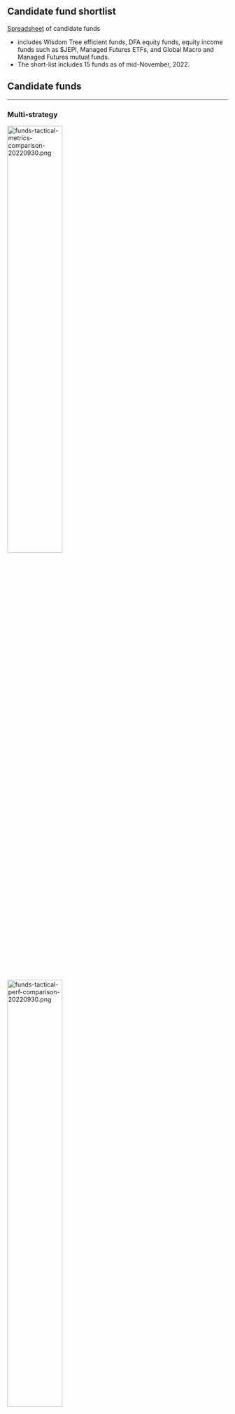 ## Candidate fund shortlist

[Spreadsheet](https://docs.google.com/spreadsheets/d/14-pLsj-SJFZwOrFtgy1rjTPx8MgdiHWIJlg_QQigbIE/edit?usp=sharing) of candidate funds
- includes Wisdom Tree efficient funds, DFA equity funds, equity income funds such as $JEPI, Managed Futures ETFs, and Global Macro and Managed Futures mutual funds.
- The short-list includes 15 funds as of mid-November, 2022.

## Candidate funds

---

### Multi-strategy

<img src="https://user-images.githubusercontent.com/1627180/193396977-1faa550e-25da-4c92-958d-2c5f34ce2c93.png" alt="funds-tactical-metrics-comparison-20220930.png" width="50%" height="50%">
<img src="https://user-images.githubusercontent.com/1627180/193396746-808084d5-00cb-4b26-93f1-3608fb22f425.png" alt="funds-tactical-perf-comparison-20220930.png" width="50%" height="50%">

[$MAFIX](https://www.abbeycapital.com/multi-asset-fund/#documentation): Abbey Capital Multi-Asset fund
- target exposures by % of net assets: 100% = multi-manager managed futures offering exposure to currencies, commodities, interest rates, equities, bonds; 50% = long US equity via S&P 500 futures; 70% = short-duration US fixed income
- uses futures to efficiently get leveraged exposure
- net expenses = 1.79% for Class I shares ($MAFIX)
- [2022 Q2 performance report](https://www.abbeycapital.com/wp-content/uploads/2022/07/Abbey-Capital-Multi-Asset-Fund-Quarterly-Performance-Report-June-2022.pdf)

[$QDSIX](https://funds.aqr.com/funds/aqr-diversifying-strategies-fund/qdsix): AQR Diversifying Strategies Fund
- Goal: attractive long-term risk-adjusted returns through strategic allocations to AQR alternative mutual funds; represents an all-in-one solution for investors seeking a strategic, long-term approach to alternatives
- Designed to complement an investor’s traditional stock and bond portfolio, investing in a portfolio of AQR mutual funds (like its risk parity, global macro, and commodities funds), providing exposure to both Active Multi-Asset strategies and Absolute Return strategies
- Active Multi-Asset Strategies: provide tactical and risk-managed allocations among major asset classes across global markets; expected to have some correlation to traditional asset classes over long-term
- Absolute Return Strategies: capture returns from well-established investments styles, such as value and momentum; provide exposure to less accessible types of returns; tends to be uncorrelated to traditional asset classes over long-term
- Implemented as a fund of other funds managed by AQR, e.g. Multi-asset, Equity Market Neutral, Macro Opportunities, Diversified Arbitrage, Managed Futures, etc.
- Availability: not available at E-Trade or TD Ameritrade

[$RLY](https://www.ssga.com/us/en/intermediary/etfs/funds/spdr-ssga-multi-asset-real-return-etf-rly): SPDR SSgA Multi-Asset Real Return ETF
- Goal: to achieve real return consisting of capital appreciation and current income via exposure to inflation protected securities issued domestically and internationally, domestic and international real estate securities, commodities, and publicly traded companies in natural resources and/or commodity businesses. These companies may include agriculture, energy, and metals and mining companies.
- Strategies: Run as a fund of funds with holdings consisting of 11 other funds, e.g. SPDR S&P Global Natural Resources ETF, Invesco Optimum Yield Diversified Commodity Strategy No K-1 ETF, SPDR S&P Metals & Mining ETF, SPDR S&P Global Infrastructure ETF, VanEck Agribusiness ETF, SPDR Dow Jones International Real Estate ETF, SPDR Dow Jones REIT ETF, SPDR Bloomberg 1-10 Year TIPS ETF, etc.
- Expenses and taxes: low expense ratio of 0.50% (gross), but not tax-efficient; over the past 3 years, the NAV and market value growth are 2.4% higher than returns after taxes on distributions and 3.7% higher than returns after taxes on distributions + sale of fund shares

[$HDG](https://www.proshares.com/our-etfs/strategic/hdg): Hedge Replication ETF
- Goal: "seeks investment results, before fees and expenses, that track the performance of the Merrill Lynch Factor Model — Exchange Series"
- The Merrill Lynch Factor Model — Exchange Series tries to emulate "the risk and return characteristics of the hedge fund asset class by targeting a high correlation to HFRI Fund Weighted Composite Index (HFRI). The HFRI is designed to reflect hedge fund industry performance through an equally weighted composite of over 2,000 constituent funds.
- More about this benchmark: In seeking to maintain a high correlation with the HFRI, the benchmark utilizes a systematic model to establish, each month, weighted long or short (or, in certain cases, long or flat) positions in six underlying factors: (1) S&P 500 Total Return Index, (2) MSCI EAFE US Dollar Net Total Return Index, (3) MSCI Emerging Markets US Dollar Net Total Return Index, (4) Russell 2000 Total Return Index, (5) three-month U.S. Treasury bills, and (6) ProShares UltraShort Euro ETF.
- Note: performance is underwhelming; its 10-year return based on market price and NAV is only 2%, while its return since inception is 1.6%

---

### Global Macro

<img src="https://user-images.githubusercontent.com/1627180/193396453-a458b066-a23b-439a-8616-ac8f4eec0ca5.png" alt="funds-macro-tactical-metrics-comparison-20220930.png" width="50%" height="50%"/>
<img src="https://user-images.githubusercontent.com/1627180/193397470-3b13aa85-d9c8-4f67-a8ac-7e9c7e47454d.png" alt="funds-macro-tactical-perf-comparison-20220930.png" width="50%" height="50%"/>

[$EBSIX](https://www.campbell.com/systematicmacro): Campbell Systematic Macro fund + [presentation](https://www.campbell.com/resource/1660751382000/SystematicMacro_Presentation)
- incorporates 80 unique return sources encompassing systematic macro, short-term, and momentum strategies; incorporates 80 unique return sources from long-standing and emerging markets and spans trend following, systematic macro and short-term strategies. One important strategy within this portfolio is trend following, which can detect long-term opportunities in markets based on investor herding behavior and it has the potential to profit from them. Moreover, diversification across geographies, sectors and time horizons allows us to profit from trends wherever and whenever they occur, which may help to provide more consistent returns over time.
- correlations vs: Barclays CTA index = 0.77, Barclays Global Bond Index = -0.08, S&P 500 = 0.02
- "allocates up to 25% of its total assets in its wholly-owned subsidiary, Campbell Systematic Macro Offshore Limited (the "Subsidiary"), which is organized under the acts of the Cayman Islands and employs the Adviser's Campbell Systematic Macro Program (as described below), and (iii) allocating the remainder of its assets directly in a portfolio of investment grade securities (including government securities) for cash management purposes
- net expense ratio = 1.75% for Class I shares

[$MBXIX](https://catalystmf.com/funds/catalyst-millburn-hedge-strategy-fund/): Catalyst Millburn Hedge Strategy Fund
- "The Catalyst/Millburn Hedge Strategy Fund utilizes complementary active and passive investment strategies, with the goal of outperforming typical long-only equity investments, including reducing drawdowns during protracted periods of stress."
- "The Fund trades a diverse portfolio of global equity, currency, and interest rate instruments, as well as futures contracts on commodities in the energy, metal and agricultural sectors. The Fund implements a 100% systematic strategy with the potential to invest in over 125 markets. The Fund’s portfolio is comprised of an active long/short futures & FX component and a strategic equity exposure component."
- High expense ratio of ~2%.

[$BLNDX](https://www.standpointfunds.com/fund/brochure): Standpoint Multi-Asset Fund
- Provides an 'all-weather' investment solution.
- An all-weather approach is an asset allocation methodology that diversifies across geographic regions, asset classes, and investment styles. The goal of this multi-layered diversification is to shield investors from the pitfalls of concentrated investing by relying on thoughtful preparation rather than unreliable predictions.
- Invests in equities, fixed income, industrial commodities, agricultural commodities
- $BLNDX is the institutional share class, $REMIX the individual investor share class

[$RDMIX](https://rationalmf.com/funds/rational-resolve-adaptive-asset-allocation-fund/): Rational/ReSolve Adaptive Asset Allocation Fund + [brochure](https://rationalmf.com/wp-content/uploads/funds/resolve_adaptive_asset_allocation_fund/FundBrochure.pdf)
- Goal: "invests in futures contracts to gain dynamic exposure to global market opportunities across country equity indexes, fixed income, currencies, and commodities. Portfolios are formed using proprietary quantitative innovations that emphasize characteristics such as, but not limited to: total return momentum, trends, seasonal patterns, carry measures, mean reversion and others, while simultaneously maximizing diversification based on changing estimates of volatility and correlations across global asset classes."
- "As portfolio weights and estimates of volatility and correlations change through time, the Fund will increase and decrease the gross exposure in an effort to maintain its **target level of 12% annualized portfolio volatility**."

[$QGMIX](https://funds.aqr.com/funds/alternatives/aqr-macro-opportunities-fund/qgmix): AQR Macro Opportunities Fund
- Goal: "The Fund aims to deliver returns that are uncorrelated to stocks and bonds. The Fund positions across macro asset classes (currencies, commodities, equities, fixed income) on the basis of macroeconomic trends, seeking to capitalize on the markets’ tendency to under-react to changes in fundamentals ... trades in over 100 individual markets across approximately 30 countries. The Fund positions across asset classes, encompassing currencies, commodities, equities, and fixed income."
- strategies: "... net market neutral over the long term, but can take directional views over the short term ... tends to buy assets for which macroeconomic fundamentals are improving, either on a relative or absolute basis, and short assets for which macroeconomic fundamentals are deteriorating. Macroeconomic trends are evaluated across multiple dimensions, utilizing both quantitative and discretionary inputs."
- gross / net expense ratios = 2.06% / 1.22%
- Availability: not available at E-Trade or TD Ameritrade

---

### Risk Parity

<img src="https://user-images.githubusercontent.com/1627180/193392561-a893c9b3-ff14-4f13-9732-891851d827b7.png" alt="fund-performance-risk-parity-20220930.png" width="50%" height="50%"/>

Risk Parity - [$RPAR, $UPAR](https://www.rparetf.com/quarterlyreviews)
- Nomadic Samuel's [review of $UPAR](https://pictureperfectportfolios.com/upar-ultra-risk-parity-etf-all-weather-portfolio-that-outperforms-stocks/) at Picture Perfect Portfolios: $RPAR offers 120% exposure while $UPAR offers 168% exposure
- $RPAR's allocation: stocks = 25%, commodities = 25% (producer equities = 15%, gold = 10%), Treasuries = 35%, TIPS = 35%
- $UPAR's allocations: stocks = 35% (USA = 17.5%, international = 7%, emerging = 10.5%); commodities = 35% (producer equities = 21%, gold = 14%), Treasuries = 49%, TIPS = 49%
- [Quarterly reviews](https://www.rparetf.com/quarterlyreviews) of performance for $RPAR + [additional resources](https://www.rparetf.com/resource); in particular, see the [Fund Intro](https://www.rparetf.com/rpar/IntrotoRPARRiskParityETF) and the [2022-Q2 review](https://rparetf.com/quarterly-reviews/Review--1658509638-RPARUPAR-Quarterly-Review-Q2-2022-revised2.pdf)
- The [$DBMF 2022-Q2 review](https://imgpfunds.com/imgp-dbi-managed-futures-strategy-etf-second-quarter-2022-commentary/) mentions the surprising outcomes in 2022 that resulted in historically poor risk parity strategies: "Handed a crystal ball in December 2020 that showed 7% CPI (Consumer Price Index) a year later, who would have expected gold to decline ... and commodity-heavy emerging market stocks to underperform global equities by 25%?"
- Per [Bloomberg article](https://www.washingtonpost.com/business/risk-parity-funds-have-failed-to-work-as-advertised/2022/09/27/a3fda1ea-3e86-11ed-8c6e-9386bd7cd826_story.html), "Risk Parity funds have failed to work as advertised": while risk parity works in theory, and has a respectable track record over the last decade, risk parity funds available to the public have not lived up to theory.
- From the article: "Why do most of the public funds lag the index so much? Two reasons. First, the S&P risk parity index ended up taking 5.0% volatility in stocks, 6.2% in commodities and 6.5% in bonds. Of course, it tries for equal volatility in all three asset classes, but it’s impossible to predict future volatility perfectly. RPARs allocation was 4.1%/2.4%/5.3%, seriously underweight commodities. PanAgora was better, 6.0%/4.5%/5.2%, but still underweight commodities. UPAR was unbalanced with 9.2%/3.6%/7.5%. Wealthfront actually had short equity volatility, with -1.1%/3.0%/4.0%. Only AQR was close to parity with 3.9%/4.6%/4.7%. The second reason was performance relative to constant allocation. The S&P risk parity index beat a constant allocation to the three asset classes by 9.0%. This outperformance comes from changing the allocations over the year to maintain constant volatility, which added significantly to performance. Basically, volatility went up in asset classes before prices fell, and fell before prices rose."

Risk Parity - [$AQRIX](https://funds.aqr.com/Funds/Multi-Asset/AQR-Multi-Asset-Fund#about): AQR Multi-Asset Fund
- Goal: total return based on capital appreciation and income
- Strategies: "allocates risk, rather than dollars, in a balanced manner across multiple asset classes" to avoid concentrated equity risk in traditional portfolios; traditional portfolios that allocate by capital (e.g. 60% stocks and 40% bonds) tend not to be risk-managed throughout time and rely on strong economic growth environments to generate returns
- built around diversified risk-balanced exposures to Equity Risk, Interest Rate Risk and Inflation Risk; seeks to add return by taking relative-value positions within each asset class, overweighting individual assets that are more attractive and underweighting (or, to a limited extent, shorting) those that we find less attractive
- Expense ratio (adjusted) = 0.98%?
- Availability: not available at E-Trade;

---

### Managed Futures

Managed Futures - [$DBMF](https://imgpfunds.com/im-dbi-managed-futures-strategy-etf/)
- This is an actively managed futures ETF that has outperformed the SG CTA Index since inception. It uses long and short positions within derivatives, mostly futures contracts, and forward contracts. These contracts span domestic equities, fixed income, currencies, and commodities. $DBMFI tries to minimize single manager risk by targeting the performance of a diversified pool of managed futures managers while charging only a 0.85% expense ratio.
- From [etftrends.com articles](https://www.etftrends.com/managed-futures-channel/andrew-beer-digs-into-dbmf-performance-ytd/): "DBMF invests across ten different core futures markets: three different equity futures contracts, three different rates futures contracts, two currency futures contracts, and two different commodity contracts. "As a philosophical matter, when we decide what we want to invest in, we believe that market depth and liquidity are really, really valuable, precious things because it allows us to go in and out of positions with virtually no trading costs," Beer explained. "It means that if the cracks underneath the market continue to spread, more liquidity flows into the stuff that we’re trading... When managed futures does the best is when the unexpected or the seemingly impossible keeps happening in markets," Beer said. "We think the diversification argument has really been cemented this year, and there’s no reason to believe that the returns that we’ve realized are going to reverse or even diminish over time just given the market that we’re in."
- But consider that "the fund started with just $65 million in AUM in January and is now closing in on nearly $700 million AUM. The fund had become a strong diversification play for portfolios this year and has offered significant returns (28.99% YTD as of 09/14/22)." Retail has a bad habit of periodically crowding into CTA funds after rare periods of strong performance.
- From the 2022-Q2 review: "First, the consensus shifts radically and often. Just a year ago, few market observers expected any inflation at all – forecasts showed a decade of perpetually low interest rates. Even by mid-August, most expected no rate hikes in 2022; today the debate is between three and four. Second, the broad macro call is only half the battle: predicting how markets respond presents its own challenges. Handed a crystal ball in December 2020 that showed 7% CPI (Consumer Price Index) a year later, who would have expected gold to decline, 10-Year Treasuries to struggle to breach 2%, and commodity-heavy emerging market stocks to underperform global equities by 25%? Third, we think this is just the beginning. That is, we are in a regime shift from a decade of soaring equity and bond prices, deflation, near zero interest rates, and endless monetary easing to something more complicated."
- "During the quarter, the Fund maintained short positions in the EUR and Yen – a bet on faster rate hikes in the US — while also pivoting from short to long gold. Additionally, the portfolio maintained its profitable long position in crude oil and rotated from international developed to large cap US equities.  During the quarter, the Fund outperformed the SG CTA Index by 290 bps."
- From the prospectus: "The fund will employ long and short positions in derivatives, primarily futures contracts and forward contracts, across the broad asset classes of equities, fixed income, currencies and commodities... Fund positions in those contracts are determined based on a proprietary, quantitative model – the Dynamic Beta Engine – that seeks to identify the main drivers of performance by approximating the current asset allocation of a selected pool of the largest commodity trading advisor hedge funds. The Dynamic Beta Engine analyzes recent (i.e., trailing 60-day) performance of CTA hedge funds in order to identify a portfolio of liquid financial instruments that closely reflects the estimated current asset allocation of the selected pool of CTA hedge funds, with the goal of simulating the performance, but not the underlying positions, of those funds. Based on this analysis, the Fund will invest in an optimized portfolio of long and short positions in domestically-traded, liquid derivative contracts. The Dynamic Beta Engine uses data sourced from (1) publicly available U.S. futures market data obtained and cross-checked through multiple common subscription pricing sources, and (2) public CTA hedge fund indexes obtained through common subscription services and cross-checked with publicly available index information. The Fund may have gross notional exposure, which is defined as the sum of the notional exposure of both long and short derivative positions across the Fund, that approximates the current asset allocation and matches the risk profile of a diversified pool of the largest CTAs."

Managed Futures - [$KMLM](https://kfafunds.com/kmlm/): KFA Mount Lucas Managed Futures Index Strategy ETF
- Benchmarked to the KFA MLM Index, which consists of a portfolio of twenty-two liquid futures contracts traded on U.S. and foreign exchanges. The Index includes futures contracts on 11 commodities, 6 currencies, and 5 global bond markets. These three baskets are weighted by their relative historical volatility, and within each basket, the constituent markets are equal dollar weighted.
- The Index evaluates market trading signals on a daily basis and rebalances on the first day of the month. In addition, the Index has a target average annualized volatility of 15% over time.

Managed Futures - [$CTA](https://www.simplify.us/etfs/cta-simplify-managed-futures-strategy-etf): Simplify Managed Futures Strategy ETF
- Seeks long term capital appreciation by systematically investing in futures in an attempt to create an absolute return profile, that also has low correlation to equities, and can provide support in risk-off events; invests across US and Canadian commodities and rates; equity futures are excluded to ensure low correlations with equity-dominated portfolios
- $CTA deploys a suite of systematic models that have been designed by Altis Partners, a commodity trading advisor with over 20 years of experience
Systematic long/short managed futures strategy
- Four underlying models including ‘price trend’, ‘mean reversion’, ‘carry’, and ‘risk-off’

---

Various - Resolve asset management
- Investment strategy lineup of funds: [funds listing](https://investresolve.com/strategies/investment-strategy-lineup/)
  - strategies: adaptive asset allocation, risk parity, global tactical equity, with different volatilty target levels
  - formats: ETF, mututal fund, and private pools for accredited investors; also lists indexes for comparison
- Strategy: Return-stacked 60/40 absolute return index
  - Aims to provide exposure to a U.S. 60% equity, 40% bond allocation while stacking diversifying alternative exposures, including tail protection, on top
  - Stacking is achieved by allocating to a custom basket of widely available Mutual Funds and ETFs, which embed a variety of capital efficient exposures to equities, bonds and alternative strategies
  - Assets are allocated to 10 mutual funds/ETFs with weights between 3% - 15%, with weights adding up to 100%. Due to the leverage in some of these funds, the notional exposure adds up to 160%.
- Strategy: Dual Momentum – Global Equity Momentum
  - [executive summary](https://investresolve.com/global-equity-momentum-executive-summary/) + [whitepaper](https://investresolve.com/global-equity-momentum-a-craftsmans-perspective-lp/)

---

### Equity income

$JEPI - [Seeking Alpha](https://archive.is/5QQvh#selection-1227.0-1227.56): JEPI: A 12% Yielding 'Retirement Dream ETF' With A Catch
- JEPI was the 8th most popular ETF of 2022, and its 12% yield, paid monthly, has created a firestorm of investor interest. Since inception, JEPI has delivered an average yield of 9.3% and 13.4% annual returns, but with 37% less volatility than the S&P and with 50% smaller peak declines.
- But: According to management, JEPI is designed to deliver 5% to 8% yield over time, and 6% to 10% annual returns, 85% that of the S&P 500, with 35% lower volatility. In addition, 80% to 85% of JEPI's dividends are taxed as ordinary income, which means as much as 50% of the yield could go to the IRS if owned in a taxable account where the investor is in the highest tax bracket. Rather than 0%, 10%, 15%, 20%, or 23.8% tax rates, as is the case with qualified dividends, just 15% to 20% of JEPI's dividends are qualified.
- JEPI owns 111 companies, some of the best blue-chips on earth. It's a diversified, generally low-volatility portfolio that yields about 2% right now. Its investment team uses a proprietary strategy that ranks the companies that pass its quality screen by earnings and price volatility. This is to maximize volatility-adjusted returns over time.
- JEPI's differentiating strategies: (1) it uses equity-linked notes, or ELNs, instead of standard covered call writing. Most of these contracts are for one week. (2) its ELNs are out of the money, rather than the industry norm of near or in-the-money calls, which tend to be for one month. ELNs are agreements with other institutions that generate income and are a POTENTIALLY superior alternative to covered calls... unless there is a financial crisis and some of its counterparties default on these contracts. Over the past 15 years, the market has averaged about 8% ELN income premiums, including four bear markets and two crashes.
- 15% to 20% of JEPI's portfolio is ELNs that makeup almost all of its income, which is what it pays out as monthly dividends. So 80% to 85% of the portfolio is world-class blue-chips designed to generate returns, while 15% to 20% of the portfolio generates almost all of the income.
- Important: Even a 6.5% yield over time, as management is guiding for, still sounds great. But here's the catch. If you don't reinvest a significant portion of those dividends, your initial investment will lose money over time. For context $XYLD investors who took their dividends in cash have lost 21% of their original investment over the last nine years when adjusting for inflation. To offset this and keep your principle intact, you would have had to reinvest 38% of the dividends. Since inception [June 2020], if you had invested in JEPI and taken your dividends in cash, then even ignoring high taxes, you'd be down 7% when adjusting for inflation; reinvesting 50% of the dividends into more JEPI shares would have kept your principal whole.
- In other words, _if you want to avoid your original investment getting eaten away by inflation over time, you should plan to reinvest 50% of the dividends_: allocate up to 50% of dividends to taxes (for the top tax bracket), and reinvest the other 50% to keep your principal from eroding.

$JEPI - [Seeking Alpha](https://archive.is/zqjqq): JEPI Is The Name, High Yield Is The Game
- JEPI is well-diversified, with low concentration in its top 10 stock holdings. On average, each position in its top 10 is 1.446% of their overall portfolio. Combined, their top 10 stock holdings make up 14.46% of their total holdings. 
- JEPI is actively managed, so while they primarily hold stocks in the S&P 500, they rely heavily on stock selection and overall portfolio composition to compete with the index. For the trailing 12 months as of June 30, 2022, they had a turnover ratio of 195.04%.
- Although JEPI is an income fund, it selects its holdings to maximize risk-adjusted total return and does not select its holdings based on current yield, as most of the distributions paid by JEPI come from selling covered calls.
- JEPI sells “out of the money” call options. This is an important point because it allows JEPI to catch some of the upside if the stock or index gains in price.
One of their closest competitors, Global X S&P 500 Covered Call ETF (XYLD) sells cover calls “at the money,” which provides a larger premium but limits the upside potential.
- JEPI uses Equity-Linked Notes (“ELNs”) as a vehicle to sell cover calls. Equity-linked notes are a type of structured product that combines characteristics of a debt instrument with an underlying equity component, in this case covered calls.
- JEPI may invest up to 20% of the funds’ net assets in ELNs. Again, we don’t know how JP Morgan structures their ELNs, but typically the biggest risk involved in structured products is counterparty default, just like with a regular bond. If the bank('s') issuing the ELN goes bankrupt, then JEPI’s performance would be significantly impacted.
- On average JEPI expects to receive a 1 to 2% yield from dividends on their long positions and a 5 to 8% yield on the option premiums received.

$JEPI - [Seeking Alpha](https://archive.is/MmkgC): Here's why you probably shouldn't own JEPI
- The majority of the holdings in JEPI (114 of 127 positions) are equity and REIT positions, which represent close to 83% (as of January 31, 2023) of the total equity holdings. This portion of the portfolio is actively selected and, at the moment, has a sizable underweight to the information technology sector. This, in combination with a few other sector wagers (overweight utilities and consumer staples, underweight consumer discretionary), shows the portfolio clearly has a _defensive tilt_ ... JEPI has been producing equity-like returns in its relatively short life with less volatility [because] it has perfectly pegged the correct sector exposure (like other defensive and value factor funds). If the information technology sector were to suddenly outperform significantly, JEPI would show underperformance from both the underweight of the sector and the short call through the ELN.
- The "convertible bonds" sector shows up in the footnote saying that it may contain equity linked notes (ELNs), but in reality, that is all that it contains. This collection of holdings made up 15.6% of the fund by market cap. If you are asking yourself, "Where are the short-call positions?" there aren’t any. _The covered-call exposure is made up entirely within the ELNs_.
- There is no free lunch. Embedded in the ELN will be profit margins or spreads for the ELN issuer. No institution is going to offer this product for free, and so we must assume there is an additional fee structure here not captured in the MER. Ultimately this will cause a drag on returns.
- In extreme cases, the pricing of derivatives and their underlying can diverge from what is normally a direct link. JEPI is no exception in this case.

$JEPI - [WSJ](https://archive.is/00dI9#selection-115.5-115.82): Why Investors Are Piling into Funds That Promise Not to Beat the Stock Market
- What if you could earn monthly dividends on stocks at an annual rate of at least 11%? That’s the pitch for exchange-traded funds that are generating eye-popping yields by selling options contracts. These ETFs, known as covered-call or option-income funds, also shielded investors from some of the pounding that stocks took last year.
- Last year, JPMorgan Equity Premium Income ETF lost 3.5%—far outperforming the dismal 18.1% decline in the S&P 500. No wonder the JPMorgan fund took in $12.9 billion in new money last year—the biggest annual haul for any actively managed ETF ever. Three covered-call funds from Global X, linked to the Nasdaq-100, S&P 500 and Russell 2000 indexes respectively, attracted a combined $5.2 billion in 2022. So far in 2023, approximately $3 billion more has flowed into these four funds alone.
- This week, with the S&P 500 gaining 8% so far this year, JPMorgan’s Equity Premium Income ETF was up just 1%. That trade-off is inevitable. “You’re not going to capture all of the upside in an up market,” says Hamilton Reiner, lead portfolio manager of the JPMorgan Equity Premium Income fund. “You trade away some of that for the bird-in-hand of higher income."
- Tax implications: You could generate a roughly 12% annual “yield” on your stock portfolio simply by selling 1% of your holdings every month. The proceeds would be taxable at the maximum capital-gains rate of about 20% (or would even reduce your tax bill if you sell positions at a loss).
With covered-call funds, on the other hand, dividend distributions can be taxed at ordinary-income rates of up to approximately 40%, whereas stock dividends are typically taxed at half that rate or less.

---

### High-yield debt 

$PFL - [Seeking Alpha](https://archive.is/uJ6pM): PFL: A Few Reasons I Think Its Next Move Will Be Higher
- sector exposures: 43% in in high-yield credit, 15% in non-US developed, 10% in US government-related, 9.7% in mortgage bonds (mostly non-agency), 7.2% in EMs, 6.8% in IG credit, 2.1% in CMBS, 1.9% in munincipal
- Thesis: "if we are at "peak" levels now, that bodes especially well for high yield credit and PLF by extension since it owns a lot of that type of debt." During the past few decades, this is an area that out-performed consistently after the central bank (the Fed) pauses its rate hiking. Also, it sits just over NAV - so those who prefer a discount may not love it - but it is still very reasonable.
- Counter-arguments: "PFL is not earning enough in income to cover its current stated distribution level. Its coverage metrics are weak and the inverted yield curve continues to punish highly leveraged funds like PFL and others."

$CDX - [simplify.us](https://www.simplify.us/etfs-use-case/credit-hedging-done-right-cdx-outperforms-defense): Credit-hedged high-yield bonds
- The credit risk in high yield bonds tends to have more volatility and credit spreads can widen swiftly during periods of market stress, wiping out income quickly. Investors in this asset class can accept this risk and size their allocation accordingly or choose to hedge some of the risk to limit the downside when credit spreads widen.
- Credit spreads can widen dramatically during times of market stress. After the banking crisis in March 2023, high yield credit spreads widened to over 530 basis points (bps). Many investors saw this as an opportunity to increase their allocations to high yield bonds at these wider spreads and more attractive yields. These credit spreads did come down by more than 100bps last summer then widened back out to over 520bps in the fall, highlighting the volatility in these bonds. Spreads again narrowed at the end of last year and reached a low of just above 310bps this year in March 2024
- $CDX combines high yield bonds with credit hedge overlays to reduce risk. During each of these periods of credit spread widening, CDX held up well - outperforming the iBoxx High Yield Index due to the credit hedges in the portfolio.
- $CDX has a full suite of credit hedges due to a complete ISDA agreement with prime brokers and will opportunistically use the following credit hedges: Credit Default Swaps (CDS), Credit Default Index options (CDX calls), equity puts, and a proprietary Quality-Junk factor-based hedging. The primary tool is our **Quality-Junk factor hedge**, utilizing a basket of long high quality equities while being short a sector and size matched basket of “Junk” equity names. Quality equities have high margins, profit stability, and strong balance sheets while junk names are generally those stocks with high sensitivity to an increase in debt refinancing costs. CDX also has the ability to deploy credit hedges with a direct tie to credit markets, like CDS, CDX and CDX options.

